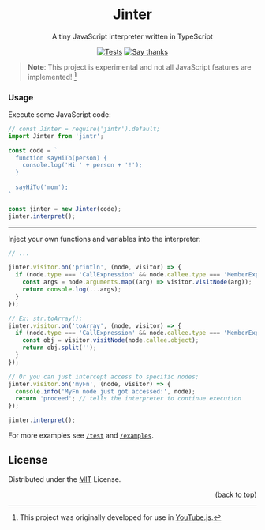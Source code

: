 [actions]: https://github.com/LuanRT/Jinter/actions
[say-thanks]: https://saythanks.io/to/LuanRT

<h1 align=center>Jinter</h1>

<p align=center>A tiny JavaScript interpreter written in TypeScript</p>

<div align="center">

  [![Tests](https://github.com/LuanRT/Jinter/actions/workflows/node.js.yml/badge.svg?branch=main)][actions]
  [![Say thanks](https://img.shields.io/badge/Say%20Thanks-!-1EAEDB.svg)][say-thanks]

</div>

> **Note**: This project is experimental and not all JavaScript features are implemented! [^1]

### Usage

Execute some JavaScript code:
```ts
// const Jinter = require('jintr').default;
import Jinter from 'jintr';

const code = `
  function sayHiTo(person) {
    console.log('Hi ' + person + '!');
  }
  
  sayHiTo('mom');
`

const jinter = new Jinter(code);
jinter.interpret();
```
---
Inject your own functions and variables into the interpreter:
```ts
// ...

jinter.visitor.on('println', (node, visitor) => {
  if (node.type === 'CallExpression' && node.callee.type === 'MemberExpression') {
    const args = node.arguments.map((arg) => visitor.visitNode(arg));
    return console.log(...args);
  }
});

// Ex: str.toArray();
jinter.visitor.on('toArray', (node, visitor) => {
  if (node.type === 'CallExpression' && node.callee.type === 'MemberExpression') {
    const obj = visitor.visitNode(node.callee.object);
    return obj.split('');    
  }  
});

// Or you can just intercept access to specific nodes;
jinter.visitor.on('myFn', (node, visitor) => {
  console.info('MyFn node just got accessed:', node);
  return 'proceed'; // tells the interpreter to continue execution 
});

jinter.interpret();
```

For more examples see [`/test`](https://github.com/LuanRT/Jinter/tree/main/test) and [`/examples`](https://github.com/LuanRT/Jinter/tree/main/examples).

## License
Distributed under the [MIT](https://choosealicense.com/licenses/mit/) License.

<!-- Footnotes -->
[^1]: This project was originally developed for use in [YouTube.js](https://github.com/LuanRT/YouTube.js).

<p align="right">
  (<a href="#top">back to top</a>)
</p>
